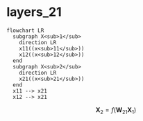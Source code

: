 # layers_21
```mermaid
flowchart LR
  subgraph X<sub>1</sub>
    direction LR
    x11((x<sub>11</sub>))
    x12((x<sub>12</sub>))
  end
  subgraph X<sub>2</sub>
    direction LR
    x21((x<sub>21</sub>))
  end
  x11 --> x21
  x12 --> x21
```

$$
\mathbf{X}_2 = f(\mathbf{W}_{21} \mathbf{X}_1)
$$